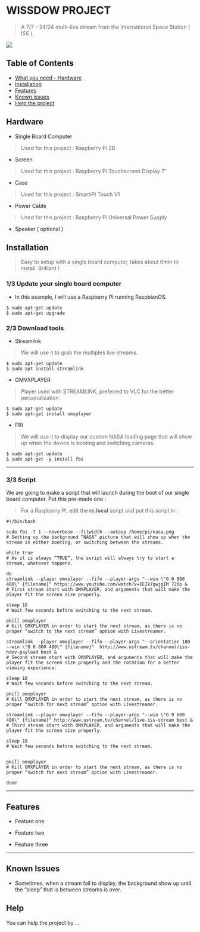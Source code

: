 # WISSDOW PROJECT
> A 7/7 - 24/24 multi–live stream from the International Space Station ( ISS ).

![](GIF.gif)

## Table of Contents
- [What you need - Hardware ](#What-you-need)
- [Installation](#installation)
- [Features](#features)
- [Known issues](#known-issues)
- [Help the project](#help)

## Hardware
- Single Board Computer
> Used for this project : Raspberry Pi 2B
- Screen
> Used for this project : Raspberry Pi Touchscreen Display 7″
- Case
> Used for this project : SmartiPi Touch V1
- Power Cable
> Used for this project : Raspberry Pi Universal Power Supply
- Speaker ( optional )

## Installation

> Easy to setup with a single board computer, takes about 6min to install. Brilliant !

### 1/3 Update your single board computer  

- In this example, I will use a Raspberry Pi running RaspbianOS.
```shell
$ sudo apt-get update
$ sudo apt-get upgrade
```

### 2/3 Download tools

- Streamlink
> We will use it to grab the multiples live streams.
```shell
$ sudo apt-get update
$ sudo apt install streamlink
```

- OMVXPLAYER
> Player used with STREAMLINK, preferred to VLC for the better personalization.
```shell
$ sudo apt-get update
$ sudo apt-get install omxplayer
```

- FBI
> We will use it to display our custom NASA loading page that will show up when the device is booting and switching cameras.
```shell
$ sudo apt-get update
$ sudo apt-get -y install fbi
```
---

### 3/3 Script

We are going to make a script that will launch during the boot of our single board computer. Put this pre-made one :
> For a Raspberry Pi, edit the **rc.local** script and put this script in :

```shell
#!/bin/bash

sudo fbi -T 1 --noverbose --fitwidth --autoup /home/pi/nasa.png
# Setting up the background “NASA” picture that will show up when the stream is either booting, or switching between the streams.

while true
# As it is always “TRUE”, the script will always try to start a stream, whatever happens.

do
streamlink --player omxplayer --fifo --player-args "--win \"0 0 800 480\" {filename}" https://www.youtube.com/watch?v=EEIk7gwjgIM 720p &
# First stream start with OMXPLAYER, and arguments that will make the player fit the screen size properly.

sleep 18
# Wait few seconds before switching to the next stream.

pkill omxplayer
# Kill OMXPLAYER in order to start the next stream, as there is no proper “switch to the next stream” option with Livestreamer.

streamlink --player omxplayer --fifo --player-args "--orientation 180 --win \"0 0 800 480\" {filename}"  http://www.ustream.tv/channel/iss-hdev-payload best &
# Second stream start with OMXPLAYER, and arguments that will make the player fit the screen size properly and the rotation for a better viewing experience.

sleep 18
# Wait few seconds before switching to the next stream.

pkill omxplayer
# Kill OMXPLAYER in order to start the next stream, as there is no proper “switch for next stream” option with Livestreamer.

streamlink --player omxplayer --fifo --player-args "--win \"0 0 800 480\" {filename}" http://www.ustream.tv/channel/live-iss-stream best &
# Third stream start with OMXPLAYER, and arguments that will make the player fit the screen size properly.

sleep 18
# Wait few seconds before switching to the next stream.


pkill omxplayer
# Kill OMXPLAYER in order to start the next stream, as there is no proper “switch for next stream” option with Livestreamer.

done

```

---

## Features
 - Feature one
 
 - Feature two
 
 - Feature three

---

## Known Issues

- Sometimes, when a stream fail to display, the background show up until the “sleep” that is between streams is over. 

## Help

You can help the project by ...
